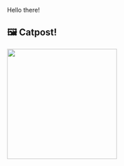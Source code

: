 Hello there!



## 🖼️ Catpost!

<sub>
    <img src="https://cdn2.thecatapi.com/images/MTU5Mzk3Nw.jpg" height="256">
</sub>

